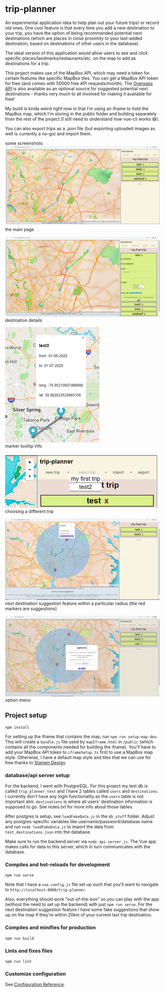# trip-planner    
    
An experimental application idea to help plan out your future trips! or record old ones. One cool feature is that every time you add a new destination to your trip, you have the option of being recommended potential next destinations (which are places in close proximity to your last-added destination, based on destinations of other users in the database).    
    
The ideal version of this application would allow users to see and click specific places/landmarks/restaurants/etc. on the map to add as destinations for a trip.   
    
This project makes use of the MapBox API, which may need a token for certain features like specific MapBox tiles. You can get a MapBox API token for free (and comes with 50000 free API requests/month). The [Overpass API](https://wiki.openstreetmap.org/wiki/Overpass_API) is also available as an optional source for suggested potential next destinations - thanks very much to all involved for making it available for free!    
    
My build is kinda weird right now in that I'm using an iframe to hold the MapBox map, which I'm storing in the public folder and building separately from the rest of the project (I still need to understand how vue-cli works 😅).       
    
You can also export trips as a .json file (but exporting uploaded images as well is currently a no-go) and import them.    
	
some screenshots:    
![the main page](screenshots/screenshot.png)    
the main page    
    
![destination details](screenshots/screenshot2.png)    
destination details   
    
![marker tooltip](screenshots/screenshot4.png)    
marker tooltip info    
    
![trip dropdown menu](screenshots/screenshot3.png)    
choosing a different trip    
    
![next destination suggestions](screenshots/next-dest-suggestion.png)    
next destination suggestion feature within a particular radius (the red markers are suggestions)    
    
![option menu](screenshots/options-menu.png)    
option menu    
    
## Project setup
```
npm install
```
    
For setting up the iframe that contains the map, run `npm run setup-map-dev`. This will create a `bundle.js` file used by `mapIframe.html` in `/public` (which contains all the components needed for building the iframe). You'll have to add your MapBox API token to `iframeSetup.ts` first to use a MapBox map style. Otherwise, I have a default map style and tiles that we can use for free thanks to [Stamen Design](http://maps.stamen.com/#terrain/12/37.7706/-122.3782).    
    
### database/api server setup    
For the backend, I went with PostgreSQL. For this project my test db is called `trip_planner_test` and I have 2 tables called `users` and `destinations`. I currently don't have any login functionality so the `users` table is not important atm. `destinations` is where all users' destination information is supposed to go. See notes.txt for more info about those tables. 

After postgres is setup, see `loadFakeData.js` in the `db_stuff` folder. Adjust any postgres-specific variables like username/password/database name and run `node loadFakeData.js` to import the data from `test_destinations.json` into the database.    

Make sure to run the backend server via `node api-server.js`. The Vue app makes calls for data to this server, which in turn communicates with the database.     
    
### Compiles and hot-reloads for development
```
npm run serve
```    
    
Note that I have a `vue.config.js` file set up such that you'll want to navigate to `http://localhost:8080/trip-planner`.    
    
Also, everything should work "out-of-the-box" so you can play with the app (without the need to set up the backend) with just `npm run serve`. For the next destination suggestion feature I have some fake suggestions that show up on the map if they're within 20km of your current last trip destination.    
    
### Compiles and minifies for production
```
npm run build
```

### Lints and fixes files
```
npm run lint
```

### Customize configuration
See [Configuration Reference](https://cli.vuejs.org/config/).
